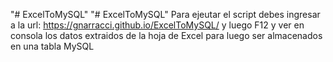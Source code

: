 "# ExcelToMySQL" 
"# ExcelToMySQL" 
Para ejeutar el script debes ingresar a la url: https://gnarracci.github.io/ExcelToMySQL/ y luego F12 y ver en consola los datos extraidos de la hoja de Excel para luego ser almacenados en una tabla MySQL
